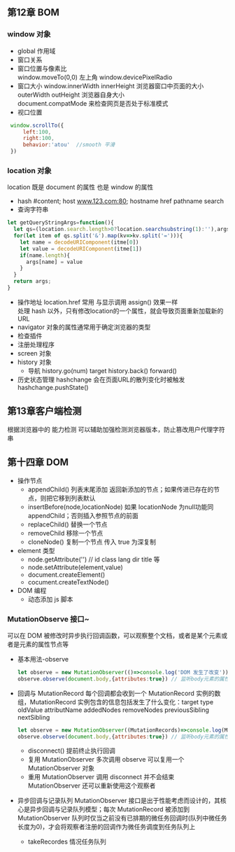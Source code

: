 ## 第12章 BOM
### window 对象
- global 作用域
- 窗口关系
- 窗口位置与像素比  
   window.moveTo(0,0) 左上角
   window.devicePixelRadio
- 窗口大小
  window.innerWidth innerHeight 浏览器窗口中页面的大小  
  outerWidth outHeight 浏览器自身大小  
  document.compatMode 来检查网页是否处于标准模式
- 视口位置
 ```js
  window.scrollTo({
      left:100,
      right:100,
      behavior:'atou'  //smooth 平滑
  })
 ```
 ### location 对象
 location 既是 document 的属性 也是 window 的属性
- hash #content; host www.123.com:80; hostname href pathname search
- 查询字符串
```js
let getQueryStringArgs=function(){
  let qs=(location.search.length>0?location.searchsubstring(1):''),args={};
  for(let item of qs.split('&').map(kv=>kv.split('='))){
    let name = decodeURIComponent(itme[0])
    let value = decodeURIComponent(itme[1])
    if(name.length){
      args[name] = value
    }
  }
  return args;
}
```
- 操作地址
  location.href 常用 与显示调用 assign() 效果一样   
  处理 hash 以外，只有修改location的一个属性，就会导致页面重新加载新的URL  
-  navigator 对象的属性通常用于确定浏览器的类型
-  检查插件
-  注册处理程序
-  screen 对象
-  history 对象
   - 导航 history.go(num) target history.back() forward()
- 历史状态管理
  hashchange 会在页面URL的散列变化时被触发 hashchange.pushState()

## 第13章客户端检测
 根据浏览器中的 能力检测 可以辅助加强检测浏览器版本，防止篡改用户代理字符串
## 第十四章 DOM
- 操作节点
  - appendChild() 列表末尾添加 返回新添加的节点；如果传进已存在的节点，则把它移到列表默认
  - insertBefore(node,locationNode) 如果 locationNode 为null功能同appendChild；否则插入参照节点的前面
  - replaceChild() 替换一个节点
  - removeChild 移除一个节点
  - cloneNode() 复制一个节点 传入 true 为深复制
- element 类型
  - node.getAttribute('') // id class lang dir title 等
  - node.setAttribute(element,value)
  - document.createElement()
  - cocument.createTextNode()
- DOM 编程
  - 动态添加 js 脚本
### MutationObserve 接口~
   可以在 DOM 被修改时异步执行回调函数，可以观察整个文档，或者是某个元素或者是元素的属性节点等
- 基本用法-observe
  ```js
  let observe = new MutationObserver(()=>console.log('DOM 发生了改变'))
  observe.observe(document.body,{attributes:true}) // 监听body元素的属性变化
  ``` 
- 回调与 MutationRecord
  每个回调都会收到一个 MutationRecord 实例的数组，MutationRecord 实例包含的信息包括发生了什么变化：target type oldValue attributName addedNodes removeNodes previousSibling nextSibling

  ```js
  let observe = new MutationObserver((MutationRecords)=>console.log(MutationRecords))
  observe.observe(document.body,{attributes:true}) // 监听body元素的属性变化
  ``` 
  - disconnect() 提前终止执行回调
  - 复用 MutationObserver
  多次调用 observe 可以复用一个 MutationObserver 对象
  - 重用 MutationObserver
  调用 disconnect 并不会结束 MutationObserver 还可以重新使用这个观察者
- 异步回调与记录队列
  MutationObserver 接口是出于性能考虑而设计的，其核心是异步回调与记录队列模型；每次 MutationRecord 被添加到 MutationObserver 队列时仅当之前没有已排期的微任务回调时(队列中微任务长度为0)，才会将观察者注册的回调作为微任务调度到任务队列上
  - takeRecordes 情况任务队列